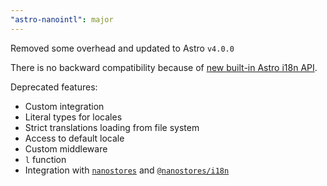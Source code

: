 ```yaml
---
"astro-nanointl": major
---
```


Removed some overhead and updated to Astro `v4.0.0`

There is no backward compatibility because of [new built-in Astro i18n API](https://docs.astro.build/en/guides/internationalization/).

Deprecated features:
  * Custom integration
  * Literal types for locales
  * Strict translations loading from file system
  * Access to default locale
  * Custom middleware
  * `l` function
  * Integration with [`nanostores`](https://github.com/nanostores/nanostores) and [`@nanostores/i18n`](https://github.com/nanostores/i18n)
